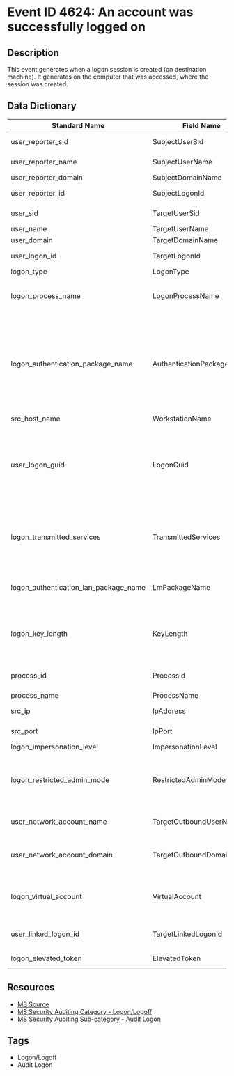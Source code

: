 # Event ID 4624: An account was successfully logged on

## Description
This event generates when a logon session is created (on destination machine). It generates on the computer that was accessed, where the session was created.

## Data Dictionary
|Standard Name|Field Name|Type|Description|Sample Value|
|---|---|---|---|---|
|user_reporter_sid|SubjectUserSid|string|SID of account that reported information about successful logon or invokes it|S-1-5-18|
|user_reporter_name|SubjectUserName|string|the name of the account that reported information about successful logon|WIN-GG82ULGC9GO$|
|user_reporter_domain|SubjectDomainName|string|subject's domain or computer name|WORKGROUP|
|user_reporter_id|SubjectLogonId|integer|hexadecimal value that can help you correlate this event with recent events that might contain the same Logon ID|0x3e7|
|user_sid|TargetUserSid|string|SID of account for which logon was performed|S-1-5-21-1377283216-344919071-3415362939-500|
|user_name|TargetUserName|string|the name of the account for which logon was performed|Administrator|
|user_domain|TargetDomainName|string|subject's domain or computer name|WIN-GG82ULGC9GO|
|user_logon_id|TargetLogonId|integer|hexadecimal value that can help you correlate this event with recent events that might contain the same Logon ID|0x8dcdc|
|logon_type|LogonType|integer|the type of logon which was performed|2|
|logon_process_name|LogonProcessName|string|The name of the trusted logon process that was used for the logon. See event "4611: A trusted logon process has been registered with the Local Security Authority" description for more information.|User32|
|logon_authentication_package_name|AuthenticationPackageName|string|The name of the authentication package which was used for the logon authentication process. Default packages loaded on LSA startup are located in "HKLM\SYSTEM\CurrentControlSet\Control\Lsa\OSConfig" registry key. Other packages can be loaded at runtime. When a new package is loaded a "4610: An authentication package has been loaded by the Local Security Authority" (typically for NTLM) or "4622: A security package has been loaded by the Local Security Authority" (typically for Kerberos) event is logged to indicate that a new package has been loaded along with the package name.|Negotiate|
|src_host_name|WorkstationName|string|machine name from which logon attempt was performed.|WIN-GG82ULGC9GO|
|user_logon_guid|LogonGuid|string|a GUID that can help you correlate this event with another event that can contain the same Logon GUID, "4769(S, F): A Kerberos service ticket was requested event on a domain controller. It also can be used for correlation between a 4624 event and several other events (on the same computer) that can contain the same Logon GUID, "4648(S): A logon was attempted using explicit credentials" and "4964(S): Special groups have been assigned to a new logon."|{00000000-0000-0000-0000-000000000000}|
|logon_transmitted_services|TransmittedServices|string|the list of transmitted services. Transmitted services are populated if the logon was a result of a S4U (Service For User) logon process. S4U is a Microsoft extension to the Kerberos Protocol to allow an application service to obtain a Kerberos service ticket on behalf of a user - most commonly done by a front-end website to access an internal resource on behalf of a user.|-|
|logon_authentication_lan_package_name|LmPackageName|string|The name of the LAN Manager sub-package (NTLM-family protocol name) that was used during logon. Possible values are: NTLM V1, NTLM V2, LM. Only populated if Authentication Package = NTLM.|-|
|logon_key_length|KeyLength|integer|the length of NTLM Session Security key. Typically it has 128 bit or 56 bit length. This parameter is always 0 if "Authentication Package" = "Kerberos", because it is not applicable for Kerberos protocol. This field will also have "0" value if Kerberos was negotiated using Negotiate authentication package.|0|
|process_id|ProcessId|integer|hexadecimal Process ID of the process that attempted the logon. Process ID (PID) is a number used by the operating system to uniquely identify an active process.|0x44c|
|process_name|ProcessName|string|full path and the name of the executable for the process.|C:\Windows\System32\svchost.exe|
|src_ip|IpAddress|ip|IP address of machine from which logon attempt was performed|127.0.0.1|
|src_port|IpPort|integer|source port which was used for logon attempt from remote machine. 0 for interactive logons|0|
|logon_impersonation_level|ImpersonationLevel|string|Impersonation level|%%1833|
|logon_restricted_admin_mode|RestrictedAdminMode|string|Only populated for RemoteInteractive logon type sessions. This is a Yes/No flag indicating if the credentials provided were passed using Restricted Admin mode. Restricted Admin mode was added in Win8.1/2012R2 but this flag was added to the event in Win10. If not a RemoteInteractive logon, then this will be "-" string.|-|
|user_network_account_name|TargetOutboundUserName|string|User name that will be used for outbound (network) connections. Valid only for NewCredentials logon type. If not NewCredentials logon, then this will be a "-" string.|-|
|user_network_account_domain|TargetOutboundDomainName|string|Domain for the user that will be used for outbound (network) connections. Valid only for NewCredentials logon type. If not NewCredentials logon, then this will be a "-" string.|-|
|logon_virtual_account|VirtualAccount|string|a "Yes" or "No" flag, which indicates if the account is a virtual account (e.g., "Managed Service Account"), which was introduced in Windows 7 and Windows Server 2008 R2 to provide the ability to identify the account that a given Service uses, instead of just using "NetworkService".|%%1843|
|user_linked_logon_id|TargetLinkedLogonId|integer|A hexadecimal value of the paired logon session. If there is no other logon session associated with this logon session, then the value is "0x0".|0x0|
|logon_elevated_token|ElevatedToken|string|a "Yes" or "No" flag. If "Yes" then the session this event represents is elevated and has administrator privileges.|%%1842|

## Resources
* [MS Source](https://github.com/MicrosoftDocs/windows-itpro-docs/blob/master/windows/security/threat-protection/auditing/event-4624.md)
* [MS Security Auditing Category - Logon/Logoff](https://docs.microsoft.com/en-us/windows/security/threat-protection/auditing/advanced-security-audit-policy-settings#logonlogoff)
* [MS Security Auditing Sub-category - Audit Logon](https://github.com/MicrosoftDocs/windows-itpro-docs/tree/master/windows/security/threat-protection/auditing/audit-logon.md)

## Tags
* Logon/Logoff
* Audit Logon
